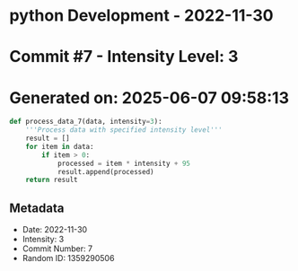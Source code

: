 ﻿# python Development - 2022-11-30
# Commit #7 - Intensity Level: 3
# Generated on: 2025-06-07 09:58:13
```python
def process_data_7(data, intensity=3):
    '''Process data with specified intensity level'''
    result = []
    for item in data:
        if item > 0:
            processed = item * intensity + 95
            result.append(processed)
    return result
```
## Metadata
- Date: 2022-11-30
- Intensity: 3
- Commit Number: 7
- Random ID: 1359290506
